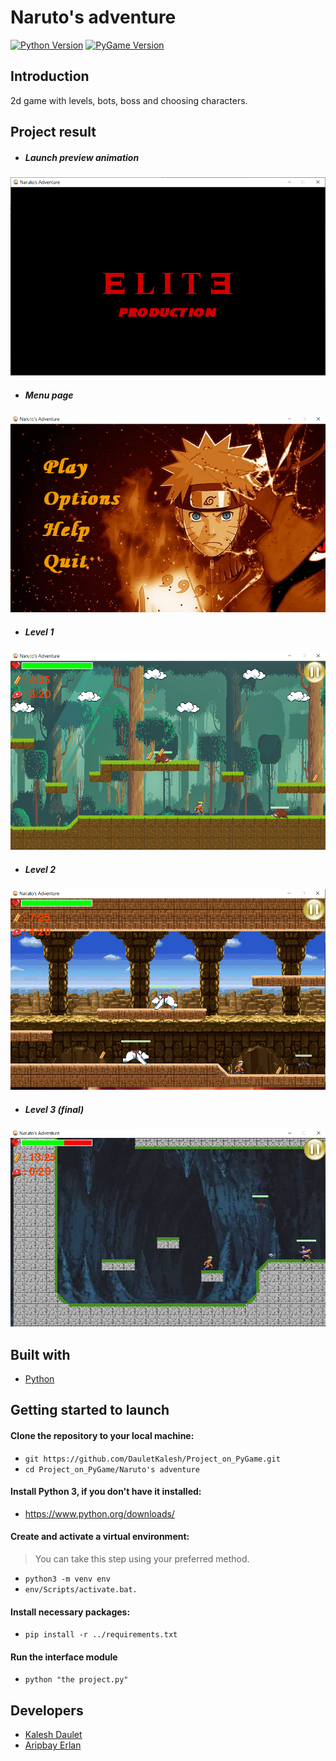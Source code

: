 # Naruto's adventure
[![Python Version](https://img.shields.io/badge/python-3.8.1-orange.svg)](https://python.org)
[![PyGame Version](https://img.shields.io/badge/pygame-2.0.0-orange)](https://www.pygame.org/wiki/GettingStarted)
## Introduction
2d game with levels, bots, boss and choosing characters.
## Project result
* ##### Launch preview animation
![image](https://raw.githubusercontent.com/DauletKalesh/Project_on_PyGame/master/elite%20logo.png)
* ##### Menu page
![image](https://raw.githubusercontent.com/DauletKalesh/Project_on_PyGame/master/menu.png)
* ##### Level 1
![image](https://raw.githubusercontent.com/DauletKalesh/Project_on_PyGame/master/level1.png)
* ##### Level 2
![image](https://raw.githubusercontent.com/DauletKalesh/Project_on_PyGame/master/level2.png)
* ##### Level 3 (final)
![image](https://raw.githubusercontent.com/DauletKalesh/Project_on_PyGame/master/boss.png)
## Built with
* [Python](https://python.org/)
## Getting started to launch
#### Clone the repository to your local machine:
* `git https://github.com/DauletKalesh/Project_on_PyGame.git`
* `cd Project_on_PyGame/Naruto's adventure`
#### Install Python 3, if you don't have it installed:
* https://www.python.org/downloads/
#### Create and activate a virtual environment:
> You can take this step using your preferred method.
* `python3 -m venv env`
* `env/Scripts/activate.bat.`
#### Install necessary packages:
* `pip install -r ../requirements.txt`
#### Run the interface module
* `python "the project.py"`
## Developers
* [Kalesh Daulet](https://github.com/DauletKalesh/)
* [Aripbay Erlan](https://github.com/Erlanaripbai)


